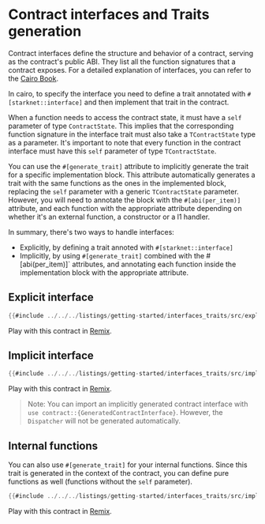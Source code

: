 # Contract interfaces and Traits generation

Contract interfaces define the structure and behavior of a contract, serving as the contract's public ABI. They list all the function signatures that a contract exposes. For a detailed explanation of interfaces, you can refer to the [Cairo Book](https://book.cairo-lang.org/ch99-01-02-a-simple-contract.html).

In cairo, to specify the interface you need to define a trait annotated with `#[starknet::interface]` and then implement that trait in the contract.

When a function needs to access the contract state, it must have a `self` parameter of type `ContractState`. This implies that the corresponding function signature in the interface trait must also take a `TContractState` type as a parameter. It's important to note that every function in the contract interface must have this `self` parameter of type `TContractState`.

You can use the `#[generate_trait]` attribute to implicitly generate the trait for a specific implementation block. This attribute automatically generates a trait with the same functions as the ones in the implemented block, replacing the `self` parameter with a generic `TContractState` parameter. However, you will need to annotate the block with the `#[abi(per_item)]` attribute, and each function with the appropriate attribute depending on whether it's an external function, a constructor or a l1 handler.

In summary, there's two ways to handle interfaces:

- Explicitly, by defining a trait annoted with `#[starknet::interface]`
- Implicitly, by using `#[generate_trait]` combined with the #[abi(per_item)]` attributes, and annotating each function inside the implementation block with the appropriate attribute.

## Explicit interface

```rust
{{#include ../../../listings/getting-started/interfaces_traits/src/explicit.cairo}}
```

Play with this contract in [Remix](https://remix.ethereum.org/?#activate=Starknet&url=https://github.com/NethermindEth/StarknetByExample/blob/main/listings/getting-started/interfaces_traits/src/explicit.cairo).

## Implicit interface

```rust
{{#include ../../../listings/getting-started/interfaces_traits/src/implicit.cairo}}
```

Play with this contract in [Remix](https://remix.ethereum.org/?#activate=Starknet&url=https://github.com/NethermindEth/StarknetByExample/blob/main/listings/getting-started/interfaces_traits/src/implicit.cairo).

> Note: You can import an implicitly generated contract interface with `use contract::{GeneratedContractInterface}`. However, the `Dispatcher` will not be generated automatically.

## Internal functions

You can also use `#[generate_trait]` for your internal functions.
Since this trait is generated in the context of the contract, you can define pure functions as well (functions without the `self` parameter).

```rust
{{#include ../../../listings/getting-started/interfaces_traits/src/implicit_internal.cairo}}
```

Play with this contract in [Remix](https://remix.ethereum.org/?#activate=Starknet&url=https://github.com/NethermindEth/StarknetByExample/blob/main/listings/getting-started/interfaces_traits/src/implicit_internal.cairo).
